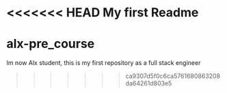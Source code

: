 <<<<<<< HEAD
My first Readme
=======
# alx-pre_course
Im now Alx student, this is my first repository as a full stack engineer
>>>>>>> ca9307d5f0c6ca5761680863208da64261d803e5
